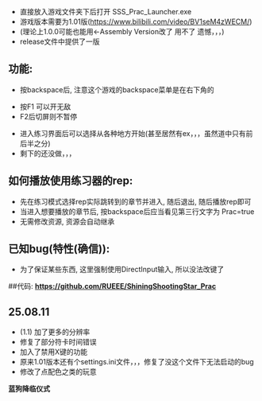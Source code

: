 - 直接放入游戏文件夹下后打开 SSS_Prac_Launcher.exe
- 游戏版本需要为1.01版(https://www.bilibili.com/video/BV1seM4zWECM/)
- (理论上1.0.0可能也能用←Assembly Version改了 用不了 遗憾，，，)
- release文件中提供了一版

## 功能:
- 按backspace后, 注意这个游戏的backspace菜单是在右下角的
+ 按F1 可以开无敌
+ F2后切屏则不暂停
- 进入练习界面后可以选择从各种地方开始(甚至居然有ex，，，虽然道中只有前后半之分)
- 剩下的还没做，，，

## 如何播放使用练习器的rep:
- 先在练习模式选择rep实际跳转到的章节并进入, 随后退出, 随后播放rep即可
- 当进入想要播放的章节后, 按backspace后应当看见第三行文字为 Prac=true
- 无需修改资源, 资源会自动继承

## 已知bug(特性(确信)):
- 为了保证某些东西, 这里强制使用DirectInput输入, 所以没法改键了

##代码:
**https://github.com/RUEEE/ShiningShootingStar_Prac**


## 25.08.11
- (1.1) 加了更多的分辨率
- 修复了部分符卡时间错误
- 加入了禁用X键的功能
- 原来1.01版本还有个settings.ini文件，，，修复了没这个文件下无法启动的bug
- 修改了点配色之类的玩意

**蓝狗降临仪式**